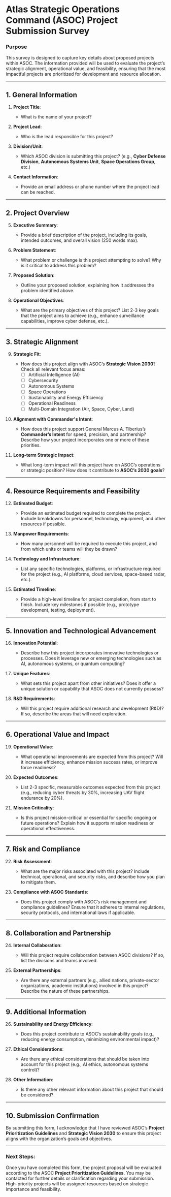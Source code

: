 # **Atlas Strategic Operations Command (ASOC) Project Submission Survey**

### **Purpose**

This survey is designed to capture key details about proposed projects within ASOC. The information provided will be used to evaluate the project’s strategic alignment, operational value, and feasibility, ensuring that the most impactful projects are prioritized for development and resource allocation.

---

## **1. General Information**

1. **Project Title**:
   - What is the name of your project?
2. **Project Lead**:
   - Who is the lead responsible for this project?
3. **Division/Unit**:

   - Which ASOC division is submitting this project? (e.g., **Cyber Defense Division**, **Autonomous Systems Unit**, **Space Operations Group**, etc.)

4. **Contact Information**:
   - Provide an email address or phone number where the project lead can be reached.

---

## **2. Project Overview**

5. **Executive Summary**:

   - Provide a brief description of the project, including its goals, intended outcomes, and overall vision (250 words max).

6. **Problem Statement**:

   - What problem or challenge is this project attempting to solve? Why is it critical to address this problem?

7. **Proposed Solution**:

   - Outline your proposed solution, explaining how it addresses the problem identified above.

8. **Operational Objectives**:
   - What are the primary objectives of this project? List 2-3 key goals that the project aims to achieve (e.g., enhance surveillance capabilities, improve cyber defense, etc.).

---

## **3. Strategic Alignment**

9. **Strategic Fit**:
   - How does this project align with ASOC’s **Strategic Vision 2030**? Check all relevant focus areas:
     - [ ] Artificial Intelligence (AI)
     - [ ] Cybersecurity
     - [ ] Autonomous Systems
     - [ ] Space Operations
     - [ ] Sustainability and Energy Efficiency
     - [ ] Operational Readiness
     - [ ] Multi-Domain Integration (Air, Space, Cyber, Land)
10. **Alignment with Commander's Intent**:

    - How does this project support General Marcus A. Tiberius’s **Commander’s Intent** for speed, precision, and partnership? Describe how your project incorporates one or more of these priorities.

11. **Long-term Strategic Impact**:
    - What long-term impact will this project have on ASOC’s operations or strategic position? How does it contribute to **ASOC’s 2030 goals**?

---

## **4. Resource Requirements and Feasibility**

12. **Estimated Budget**:

    - Provide an estimated budget required to complete the project. Include breakdowns for personnel, technology, equipment, and other resources if possible.

13. **Manpower Requirements**:

    - How many personnel will be required to execute this project, and from which units or teams will they be drawn?

14. **Technology and Infrastructure**:

    - List any specific technologies, platforms, or infrastructure required for the project (e.g., AI platforms, cloud services, space-based radar, etc.).

15. **Estimated Timeline**:
    - Provide a high-level timeline for project completion, from start to finish. Include key milestones if possible (e.g., prototype development, testing, deployment).

---

## **5. Innovation and Technological Advancement**

16. **Innovation Potential**:

    - Describe how this project incorporates innovative technologies or processes. Does it leverage new or emerging technologies such as AI, autonomous systems, or quantum computing?

17. **Unique Features**:

    - What sets this project apart from other initiatives? Does it offer a unique solution or capability that ASOC does not currently possess?

18. **R&D Requirements**:
    - Will this project require additional research and development (R&D)? If so, describe the areas that will need exploration.

---

## **6. Operational Value and Impact**

19. **Operational Value**:

    - What operational improvements are expected from this project? Will it increase efficiency, enhance mission success rates, or improve force readiness?

20. **Expected Outcomes**:

    - List 2-3 specific, measurable outcomes expected from this project (e.g., reducing cyber threats by 30%, increasing UAV flight endurance by 20%).

21. **Mission Criticality**:
    - Is this project mission-critical or essential for specific ongoing or future operations? Explain how it supports mission readiness or operational effectiveness.

---

## **7. Risk and Compliance**

22. **Risk Assessment**:

    - What are the major risks associated with this project? Include technical, operational, and security risks, and describe how you plan to mitigate them.

23. **Compliance with ASOC Standards**:
    - Does this project comply with ASOC’s risk management and compliance guidelines? Ensure that it adheres to internal regulations, security protocols, and international laws if applicable.

---

## **8. Collaboration and Partnership**

24. **Internal Collaboration**:

    - Will this project require collaboration between ASOC divisions? If so, list the divisions and teams involved.

25. **External Partnerships**:
    - Are there any external partners (e.g., allied nations, private-sector organizations, academic institutions) involved in this project? Describe the nature of these partnerships.

---

## **9. Additional Information**

26. **Sustainability and Energy Efficiency**:

    - Does this project contribute to ASOC’s sustainability goals (e.g., reducing energy consumption, minimizing environmental impact)?

27. **Ethical Considerations**:

    - Are there any ethical considerations that should be taken into account for this project (e.g., AI ethics, autonomous systems control)?

28. **Other Information**:
    - Is there any other relevant information about this project that should be considered?

---

## **10. Submission Confirmation**

By submitting this form, I acknowledge that I have reviewed ASOC’s **Project Prioritization Guidelines** and **Strategic Vision 2030** to ensure this project aligns with the organization’s goals and objectives.

---

### **Next Steps:**

Once you have completed this form, the project proposal will be evaluated according to the ASOC **Project Prioritization Guidelines**. You may be contacted for further details or clarification regarding your submission. High-priority projects will be assigned resources based on strategic importance and feasibility.
